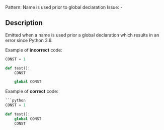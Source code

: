 Pattern: Name is used prior to global declaration
Issue: -

## Description

Emitted when a name is used prior a global declaration which results in an error since Python 3.6.


Example of **incorrect** code:

```python
CONST = 1

def test():
    CONST

    global CONST
```

Example of **correct** code:

```python
```python
CONST = 1

def test():
    global CONST
    CONST
```
